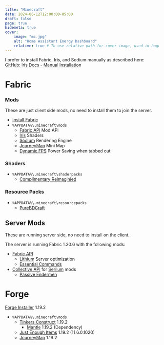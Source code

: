 ```yaml
---
title: "Minecraft"
date: 2024-06-12T12:00:00-05:00
draft: false
page: true
hidemeta: true
cover:
    image: "mc.jpg"
    alt: "Home Assistant Energy Dashboard"
    relative: true # To use relative path for cover image, used in hugo Page-bundles
---
```


I prefer to install Fabric, Iris, and Sodium manually as described here:  
[GitHub: Iris Docs - Manual Installation](https://github.com/IrisShaders/Iris/blob/1.19.4/docs/guide.md#manual-installation)

# Fabric

### Mods

These are just client side mods, no need to install them to join the server.

- [Install Fabric](https://fabricmc.net/use/installer/)
- `%APPDATA%\.minecraft\mods`
  - [Fabric API](https://www.curseforge.com/minecraft/mc-mods/fabric-api) Mod API
  - [Iris](https://modrinth.com/mod/iris/) Shaders
  - [Sodium](https://modrinth.com/mod/sodium) Rendering Engine
  - [JourneyMap](https://teamjm.github.io/journeymap-docs/latest/) Mini Map
  - [Dynamic FPS](https://modrinth.com/mod/dynamic-fps) Power Saving when tabbed out

### Shaders

- `%APPDATA%\.minecraft\shaderpacks`
  - [Complimentary Reimaginied](https://www.curseforge.com/minecraft/shaders/complementary-reimagined)

### Resource Packs
- `%APPDATA%\.minecraft\resourcepacks`
  - [PureBDCraft](https://bdcraft.net/downloads/purebdcraft-minecraft/)

## Server Mods

These are running server side, no need to install on the client.

The server is running Fabric 1.20.6 with the following mods:

- [Fabric API](https://modrinth.com/mod/fabric-api)
  - [Lithium](https://modrinth.com/mod/lithium) Server optimization
  - [Essential Commands](https://modrinth.com/mod/essential-commands)
- [Collective API](https://modrinth.com/mod/collective) for [Serilum](https://modrinth.com/user/Serilum) mods
  - [Passive Endermen](https://modrinth.com/mod/passive-endermen)

# Forge

[Forge Installer](https://maven.minecraftforge.net/net/minecraftforge/forge/1.19.2-43.4.0/forge-1.19.2-43.4.0-installer.jar) 1.19.2

- `%APPDATA%\.minecraft\mods`
  - [Tinkers Construct](https://www.curseforge.com/minecraft/mc-mods/tinkers-construct/files/all?page=1&pageSize=20&version=1.19.2) 1.19.2
    - [Mantle](https://www.curseforge.com/minecraft/mc-mods/mantle/files/all?page=1&pageSize=20&version=1.19.2) 1.19.2 (Dependency)
  - [Just Enough Items](https://www.curseforge.com/minecraft/mc-mods/jei/files/all?page=1&pageSize=20&version=1.19.2&gameVersionTypeId=1) 1.19.2 (11.6.0.1020)
  - [JourneyMap](https://www.curseforge.com/minecraft/mc-mods/journeymap/files/all?page=1&pageSize=20&version=1.19.2&gameVersionTypeId=1) 1.19.2